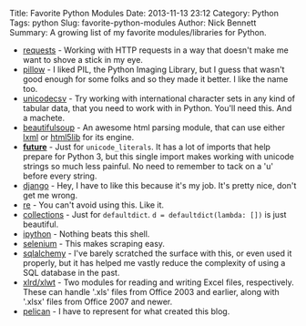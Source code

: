 Title: Favorite Python Modules
Date: 2013-11-13 23:12
Category: Python
Tags: python
Slug: favorite-python-modules
Author: Nick Bennett
Summary: A growing list of my favorite modules/libraries for Python.

* [requests](http://www.python-requests.org/en/latest/) - Working with HTTP requests in a way that doesn't make me want to shove a stick in my eye.
* [pillow](http://pillow.readthedocs.org/en/latest/) - I liked PIL, the Python Imaging Library, but I guess that wasn't good enough for some folks and so they made it better. I like the name too. 
* [unicodecsv](https://pypi.python.org/pypi/unicodecsv/0.9.0) - Try working with international character sets in any kind of tabular data, that you need to work with in Python. You'll need this. And a machete.
* [beautifulsoup](http://www.crummy.com/software/BeautifulSoup/) - An awesome html parsing module, that can use either [lxml](http://lxml.de/) or [html5lib](https://github.com/html5lib/html5lib-python) for its engine. 
* [__future__](http://docs.python.org/2/library/__future__.html) - Just for `unicode_literals`. It has a lot of imports that help prepare for Python 3, but this single import makes working with unicode strings so much less painful. No need to remember to tack on a 'u' before every string.  
* [django](https://www.djangoproject.com/) - Hey, I have to like this because it's my job. It's pretty nice, don't get me wrong.
* [re](http://docs.python.org/2/library/re.html) - You can't avoid using this. Like it.
* [collections](http://docs.python.org/2/library/collections.html#collections.defaultdict) - Just for `defaultdict`. `d = defaultdict(lambda: [])` is just beautiful. 
* [ipython](http://ipython.org/) - Nothing beats this shell.
* [selenium](http://www.realpython.com/blog/python/headless-selenium-testing-with-python-and-phantomjs/#.UoRfeh8TDZg) - This makes scraping easy.
* [sqlalchemy](http://www.sqlalchemy.org/) - I've barely scratched the surface with this, or even used it properly, but it has helped me vastly reduce the complexity of using a SQL database in the past.
* [xlrd/xlwt](http://www.python-excel.org/) - Two modules for reading and writing Excel files, respectively. These can handle '.xls' files from Office 2003 and earlier, along with '.xlsx' files from Office 2007 and newer.
* [pelican](http://docs.getpelican.com/en/3.3.0/) - I have to represent for what created this blog. 
